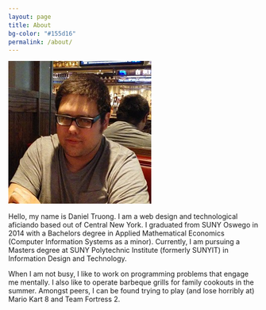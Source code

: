 ```yaml
---
layout: page
title: About
bg-color: "#155d16"
permalink: /about/
---
```



<img class="img-responsive" src="/img/dt.jpg" alt="" />


Hello, my name is Daniel Truong. I am a web design and technological aficiando based out of Central New York. I graduated from SUNY Oswego in 2014 with a Bachelors degree in Applied Mathematical Economics (Computer Information Systems as a minor). Currently, I am pursuing a Masters degree at SUNY Polytechnic Institute (formerly SUNYIT) in Information Design and Technology.

When I am not busy, I like to work on programming problems that engage me mentally. I also like to operate barbeque grills for family cookouts in the summer. Amongst peers, I can be found trying to play (and lose horribly at) Mario Kart 8 and Team Fortress 2.